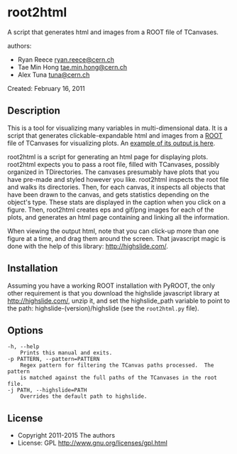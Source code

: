 root2html
=============

A script that generates html and images from a ROOT file of TCanvases.

authors:

-   Ryan Reece <ryan.reece@cern.ch>
-   Tae Min Hong <tae.min.hong@cern.ch>
-   Alex Tuna <tuna@cern.ch>

Created: February 16, 2011


Description
----------------------------------

This is a tool for visualizing many variables in multi-dimensional data.
It is a script that generates clickable-expandable html and images from a
[ROOT](https://root.cern.ch/) file of TCanvases for visualizing plots.
An [example of its output is here](http://rreece.github.io/sw/plots/HighMassHtautau2012.2015-10-05-06h00.3lep1tau/).

root2html is a script for generating an html page for displaying plots.
root2html expects you to pass a root file, filled with TCanvases,
possibly organized in TDirectories.  The canvases presumably have plots
that you have pre-made and styled however you like.  root2html inspects
the root file and walks its directories.  Then, for each canvas, it
inspects  all objects that have been drawn to the canvas, and gets
statistics depending on the object's type.  These stats are displayed in
the caption when you click on a figure.  Then, root2html creates eps and
gif/png images for each of the plots, and generates an html page
containing and linking all the information.

When viewing the output html, note that you can click-up more than one
figure at a time, and drag them around the screen.  That javascript magic
is done with the help of this library: <http://highslide.com/>.


Installation
----------------------------------

Assuming you have a working ROOT installation with PyROOT, the only other
requirement is that you download the highslide javascript library at
<http://highslide.com/>, unzip it, and set the highslide_path variable to
point to the path: highslide-(version)/highslide (see the `root2html.py` file).


Options
----------------------------------

    -h, --help
        Prints this manual and exits.
    -p PATTERN, --pattern=PATTERN
        Regex pattern for filtering the TCanvas paths processed.  The pattern
        is matched against the full paths of the TCanvases in the root file.
    -j PATH, --highslide=PATH
        Overrides the default path to highslide.


License
----------------------------------

-   Copyright 2011-2015 The authors
-   License: GPL <http://www.gnu.org/licenses/gpl.html>



